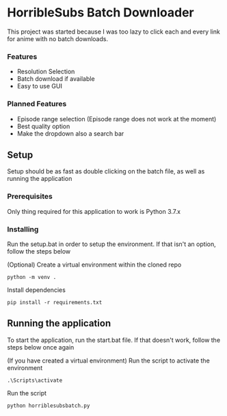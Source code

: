 

# HorribleSubs Batch Downloader

This project was started because I was too lazy to click each and every link for anime with no batch downloads. 
### Features
 - Resolution Selection
 - Batch download if available
 - Easy to use GUI
 
 ### Planned Features 
 - Episode range selection (Episode range does not work at the moment)
 - Best quality option
 - Make the dropdown also a search bar
 
## Setup
Setup should be as fast as double clicking on the batch file, as well as running the application

### Prerequisites

Only thing required for this application to work is Python 3.7.x


### Installing

Run the setup.bat in order to setup the environment. If that isn't an option, follow the steps below

(Optional) Create a virtual environment within the cloned repo

```
python -m venv .
```

Install dependencies

```
pip install -r requirements.txt
```



## Running the application

To start the application, run the start.bat file. If that doesn't work, follow the steps below once again

(If you have created a virtual environment) Run the script to activate the environment

```
.\Scripts\activate
```

Run the script
```
python horriblesubsbatch.py
```



